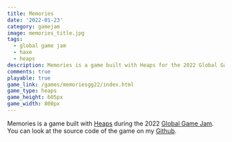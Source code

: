 ```yaml
---
title: Memories
date: '2022-01-23'
category: gamejam
image: memories_title.jpg
tags: 
  - global game jam 
  - haxe
  - heaps
description: Memories is a game built with Heaps for the 2022 Global Game Jam.
comments: true
playable: true
game_link: /games/memoriesgg22/index.html
game_type: heaps
game_height: 605px
game_width: 800px 
---
```


Memories is a game built with [Heaps](http://heaps.io) during the 2022 [Global Game Jam](https://globalgamejam.org/2022/games/memories-4). You can look at the source code of the game on my [Github](https://github.com/cxsquared/GGJ2021-Memories).
